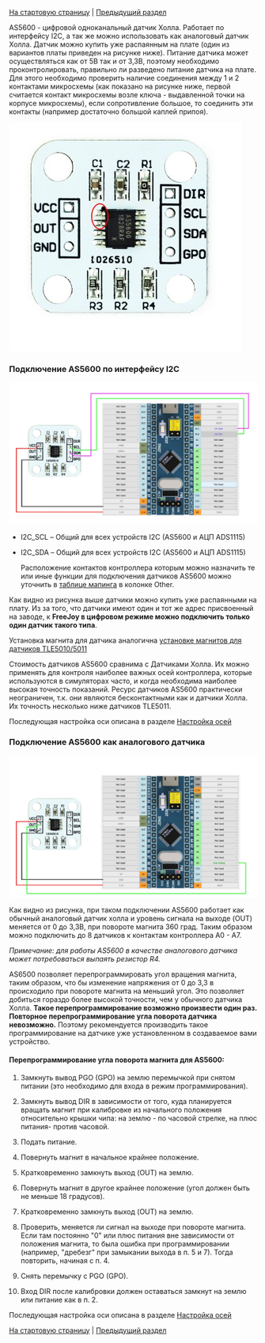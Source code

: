 

[На стартовую страницу](../README.md) | [Предыдущий раздел](Подключение-осей.md)

AS5600 - цифровой одноканальный датчик Холла. Работает по интерфейсу I2C, а так же можно использовать как аналоговый датчик Холла.  Датчик можно купить уже распаянным на плате (один из вариантов платы приведен на рисунке ниже). Питание датчика может осуществляться как от 5В так и от 3,3В, поэтому необходимо проконтролировать, правильно ли разведено питание датчика на плате. Для этого необходимо проверить наличие соединения между 1 и 2 контактами микросхемы (как показано на рисунке ниже, первой считается контакт микросхемы возле ключа - выдавленной точки на корпусе микросхемы), если сопротивление большое, то соединить эти контакты (например достаточно большой каплей припоя).

![](../images/A1.3.0.jpg)

### Подключение AS5600 по интерфейсу I2C

![](../images/A1.3.jpg)

* I2C_SCL – Общий для всех устройств I2C (AS5600 и АЦП ADS1115)

* I2C_SDA – Общий для всех устройств I2C (AS5600 и АЦП ADS1115)

  Расположение контактов контроллера которым можно назначить те или иные функции для подключения датчиков AS5600 можно уточнить в [таблице мапинга](Таблица-мапинга.md) в колонке Other.

Как видно из рисунка выше датчики можно купить уже распаянными на плату. Из за того, что датчики имеют один и тот же адрес присвоенный на заводе, к **FreeJoy в цифровом режиме можно подключить только один датчик такого типа**.

Установка магнита для датчика аналогична  [установке магнитов для датчиков TLE5010/5011](Подключение-датчиков-TLE5010-5011.md)

Стоимость датчиков AS5600 сравнима с Датчиками Холла. Их можно применять для контроля наиболее важных осей контроллера, которые используются в симуляторах часто, и когда необходима наиболее высокая точность показаний. Ресурс датчиков AS5600 практически неограничен, т.к. они являются бесконтактными как и датчики Холла. Их точность несколько ниже датчиков TLE5011.

Последующая настройка оси описана в разделе [Настройка осей](Настройка-осей.md)

### Подключение AS5600 как аналогового датчика

![](../images/A1.3.1.jpg)

Как видно из рисунка, при таком подключении AS5600 работает как обычный аналоговый датчик холла и уровень сигнала на выходе (OUT) меняется от 0 до 3,3В, при повороте магнита 360 град. Таким образом можно подключить до 8 датчиков к контактам контроллера A0 - A7. 

*Примечание: для работы AS5600 в качестве аналогового датчика может потребоваться выпаять резистор R4.*

AS6500 позволяет перепрограммировать угол вращения магнита, таким образом, что бы изменение напряжения от 0 до 3,3 в происходило при повороте магнита на меньший угол. Это позволяет добиться гораздо более высокой точности, чем у обычного датчика Холла. **Такое перепрограммирование возможно произвести один раз. Повторное перепрограммирование угла поворота датчика невозможно.** Поэтому рекомендуется производить такое программирование на датчике уже установленном в создаваемое вами устройство.

#### Перепрограммирование угла поворота магнита для AS5600:

1. Замкнуть вывод PGO (GPO) на землю перемычкой при снятом питании (это необходимо для входа в режим программирования).

2. Замкнуть вывод DIR в зависимости от того, куда планируется вращать магнит при калибровке из начального положения относительно крышки чипа: на землю - по часовой стрелке, на плюс питания- против часовой.

3. Подать питание.

4. Повернуть магнит в начальное крайнее положение.

5. Кратковременно замкнуть выход (OUT) на землю.

6. Повернуть магнит в другое крайнее положение (угол должен быть не меньше 18 градусов).

7. Кратковременно замкнуть выход (OUT) на землю.

8. Проверить, меняется ли сигнал на выходе при повороте магнита. Если там постоянно "0" или плюс питания вне зависимости от положения магнита, то была ошибка при программировании (например, "дребезг" при замыкании выхода в п. 5 и 7). Тогда повторить, начиная с п. 4.

9. Снять перемычку с PGO (GPO).

10. Вход DIR после калибровки должен оставаться замкнут на землю или питание как в п. 2.



Последующая настройка оси описана в разделе [Настройка осей](Настройка-осей.md)

[На стартовую страницу](../README.md) | [Предыдущий раздел](Подключение-осей.md)

